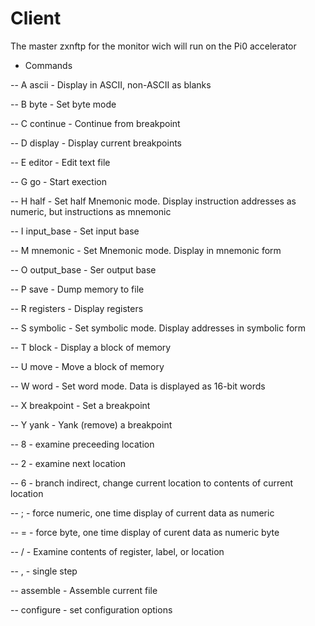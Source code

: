 # Client

The master zxnftp for the monitor wich will run on the Pi0 accelerator

- Commands

-- A ascii - Display in ASCII, non-ASCII as blanks

-- B byte - Set byte mode

-- C continue - Continue from breakpoint

-- D display - Display current breakpoints

-- E editor - Edit text file

-- G go - Start exection

-- H half - Set half Mnemonic mode. Display instruction addresses as numeric, but instructions as mnemonic

-- I input_base - Set input base

-- M mnemonic - Set Mnemonic mode. Display in mnemonic form

-- O output_base - Ser output base

-- P save - Dump memory to file

-- R registers - Display registers

-- S symbolic - Set symbolic mode. Display addresses in symbolic form

-- T block - Display a block of memory

-- U move - Move a block of memory

-- W word - Set word mode. Data is displayed as 16-bit words

-- X breakpoint - Set a breakpoint

-- Y yank - Yank (remove) a breakpoint

-- 8 - examine preceeding location

-- 2 - examine next location

-- 6 - branch indirect, change current location to contents of current location

-- ; - force numeric, one time display of current data as numeric

-- = - force byte, one time display of curent data as numeric byte

-- / - Examine contents of register, label, or location

-- , - single step

-- assemble - Assemble current file

-- configure - set configuration options
